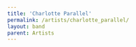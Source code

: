 ```yaml
---
title: 'Charlotte Parallel'
permalink: /artists/charlotte_parallel/
layout: band
parent: Artists
---
```


